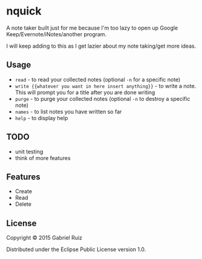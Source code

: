 # nquick

A note taker built just for me because I'm too lazy to open up Google Keep/Evernote/iNotes/another program.

I will keep adding to this as I get lazier about my note taking/get more ideas.

## Usage

* `read` - to read your collected notes (optional `-n` for a specific note)
* `write {{whatever you want in here insert anything}}` - to write a note. This will prompt you for a title after you are done writing
* `purge` - to purge your collected notes (optional `-n` to destroy a specific note)
* `names` - to list notes you have written so far
* `help` - to display help

## TODO

* unit testing
* think of more features

## Features

* Create
* Read
* Delete

## License

Copyright © 2015 Gabriel Ruiz

Distributed under the Eclipse Public License version 1.0.
